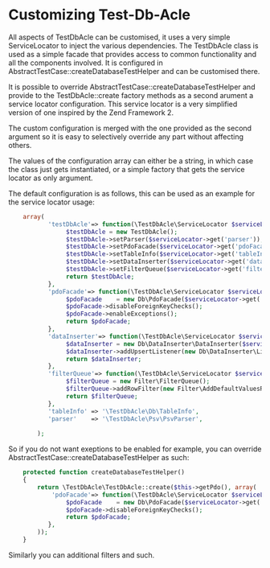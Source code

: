 Customizing Test-Db-Acle
========================

All aspects of TestDbAcle can be customised, it uses a very simple ServiceLocator to inject the various dependencies.
The TestDbAcle class is used as a simple facade that provides access to common functionality and all the components involved.
It is configured in AbstractTestCase::createDatabaseTestHelper and can be customised there.

It is possible to override AbstractTestCase::createDatabaseTestHelper and provide to the TestDbAcle::create factory methods as a second arument a service locator configuration.
This service locator is a very simplified version of one inspired by the Zend Framework 2.

The custom configuration is merged with the one provided as the second argument so it is easy to selectively override any part without affecting others.

The values of the configuration array can either be a string, in which case the class just gets instantiated, or a simple factory that gets the service locator
as only argument. 

The default configuration is as follows, this can be used as an example for the service locator usage:

```php
    array(
           'testDbAcle'=> function(\TestDbAcle\ServiceLocator $serviceLocator){
                $testDbAcle = new TestDbAcle();
                $testDbAcle->setParser($serviceLocator->get('parser'));
                $testDbAcle->setPdoFacade($serviceLocator->get('pdoFacade'));
                $testDbAcle->setTableInfo($serviceLocator->get('tableInfo'));
                $testDbAcle->setDataInserter($serviceLocator->get('dataInserter'));
                $testDbAcle->setFilterQueue($serviceLocator->get('filterQueue'));
                return $testDbAcle;
           },
           'pdoFacade'=> function(\TestDbAcle\ServiceLocator $serviceLocator) {
                $pdoFacade    = new Db\PdoFacade($serviceLocator->get('pdo'));
                $pdoFacade->disableForeignKeyChecks();
                $pdoFacade->enableExceptions();
                return $pdoFacade;
           },
           'dataInserter'=> function(\TestDbAcle\ServiceLocator $serviceLocator) {
                $dataInserter = new Db\DataInserter\DataInserter($serviceLocator->get('pdoFacade'));
                $dataInserter->addUpsertListener(new Db\DataInserter\Listeners\MysqlZeroPKListener($serviceLocator->get('pdoFacade'), $serviceLocator->get('tableInfo')));
                return $dataInserter;
           },
           'filterQueue'=> function(\TestDbAcle\ServiceLocator $serviceLocator) {
                $filterQueue = new Filter\FilterQueue();
                $filterQueue->addRowFilter(new Filter\AddDefaultValuesRowFilter($serviceLocator->get('tableInfo')));
                return $filterQueue;
           },
           'tableInfo' => '\TestDbAcle\Db\TableInfo',
           'parser'    => '\TestDbAcle\Psv\PsvParser',
                   
        );
```




So if you do not want exeptions to be enabled for example, you can override AbstractTestCase::createDatabaseTestHelper as such:
```php
    protected function createDatabaseTestHelper()
    {
        return \TestDbAcle\TestDbAcle::create($this->getPdo(), array(
            'pdoFacade'=> function(\TestDbAcle\ServiceLocator $serviceLocator) {
                $pdoFacade    = new Db\PdoFacade($serviceLocator->get('pdo'));
                $pdoFacade->disableForeignKeyChecks();
                return $pdoFacade;
           },
        ));
    }
```

Similarly you can additional filters and such.